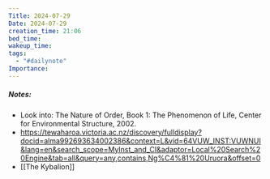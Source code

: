 ```yaml
---
Title: 2024-07-29
Date: 2024-07-29
creation_time: 21:06
bed_time: 
wakeup_time: 
tags:
  - "#dailynote"
Importance:
---
```

##### Notes:
- Look into: The Nature of Order, Book 1: The Phenomenon of Life, Center for Environmental Structure, 2002.
- https://tewaharoa.victoria.ac.nz/discovery/fulldisplay?docid=alma992693634002386&context=L&vid=64VUW_INST:VUWNUI&lang=en&search_scope=MyInst_and_CI&adaptor=Local%20Search%20Engine&tab=all&query=any,contains,Ng%C4%81%20Uruora&offset=0
- [[The Kybalion]]


